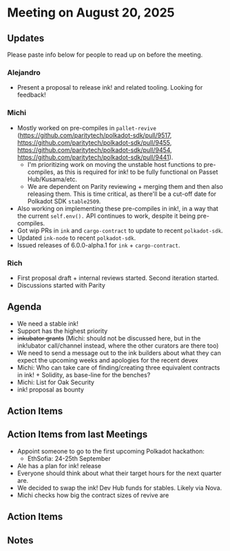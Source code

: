 # Meeting on August 20, 2025

## Updates
Please paste info below for people to read up on before the meeting.

### Alejandro
- Present a proposal to release ink! and related tooling. Looking for feedback!

### Michi
- Mostly worked on pre-compiles in `pallet-revive` (https://github.com/paritytech/polkadot-sdk/pull/9517, https://github.com/paritytech/polkadot-sdk/pull/9455, https://github.com/paritytech/polkadot-sdk/pull/9454, https://github.com/paritytech/polkadot-sdk/pull/9441).
  - I'm prioritizing work on moving the unstable host functions to pre-compiles, as this is required for ink! to be fully functional on Passet Hub/Kusama/etc.
  - We are dependent on Parity reviewing + merging them and then also releasing them. This is time critical, as there'll be a cut-off date for Polkadot SDK `stable2509`.
- Also working on implementing these pre-compiles in ink!, in a way that the current `self.env().` API continues to work, despite it being pre-compiles.
- Got wip PRs in `ink` and `cargo-contract` to update to recent `polkadot-sdk`.
- Updated `ink-node` to recent `polkadot-sdk`.
- Issued releases of 6.0.0-alpha.1 for `ink` + `cargo-contract`.

### Rich
- First proposal draft + internal reviews started. Second iteration started.
- Discussions started with Parity

## Agenda
- We need a stable ink!
- Support has the highest priority
- ~~inkubator grants~~ (Michi: should not be discussed here, but in the ink!ubator call/channel instead, where the other curators are there too)
- We need to send a message out to the ink builders about what they can expect the upcoming weeks and apologies for the recent devex
- Michi: Who can take care of finding/creating three equivalent contracts in ink! + Solidity, as base-line for the benches?
- Michi: List for Oak Security
- ink! proposal as bounty

## Action Items

## Action Items from last Meetings
- Appoint someone to go to the first upcoming Polkadot hackathon:
  - EthSofia: 24-25th September
- Ale has a plan for ink! release
- Everyone should think about what their target hours for the next quarter are. 
- We decided to swap the ink! Dev Hub funds for stables. Likely via Nova.
- Michi checks how big the contract sizes of revive are

## Action Items

## Notes
